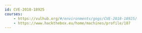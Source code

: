 ```yaml
---
id: CVE-2018-18925
courses:
    - https://vulhub.org/#/environments/gogs/CVE-2018-18925/
    - https://www.hackthebox.eu/home/machines/profile/187
---
```

